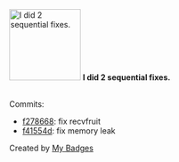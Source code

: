 <img src="https://github.com/my-badges/my-badges/blob/master/src/all-badges/fix-commit/fix-2.png?raw=true" alt="I did 2 sequential fixes." title="I did 2 sequential fixes." width="128">
<strong>I did 2 sequential fixes.</strong>
<br><br>

Commits:

- <a href="https://github.com/Neptunium931/Cnetworking/commit/f27866843789145d2cbb01ceb71b9804401fc7b0">f278668</a>: fix recvfruit
- <a href="https://github.com/Neptunium931/Cnetworking/commit/f41554d5fa9869e83f25f1b31ed742332b147967">f41554d</a>: fix memory leak


Created by <a href="https://github.com/my-badges/my-badges">My Badges</a>